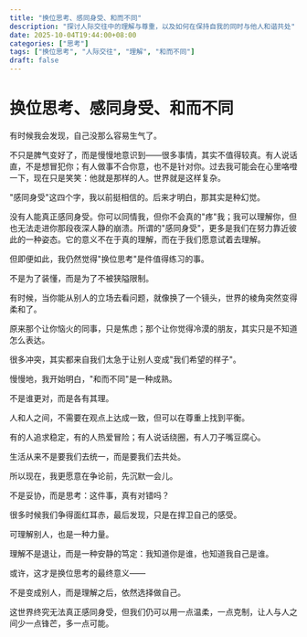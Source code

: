 ```yaml
---
title: "换位思考、感同身受、和而不同"
description: "探讨人际交往中的理解与尊重，以及如何在保持自我的同时与他人和谐共处"
date: 2025-10-04T19:44:00+08:00
categories: ["思考"]
tags: ["换位思考", "人际交往", "理解", "和而不同"]
draft: false
---
```


# 换位思考、感同身受、和而不同

有时候我会发现，自己没那么容易生气了。

不只是脾气变好了，而是慢慢地意识到——很多事情，其实不值得较真。有人说话直，不是想冒犯你；有人做事不合你意，也不是针对你。过去我可能会在心里咯噔一下，现在只是笑笑：他就是那样的人。世界就是这样复杂。

"感同身受"这四个字，我以前挺相信的。后来才明白，那其实是种幻觉。

没有人能真正感同身受。你可以同情我，但你不会真的"疼"我；我可以理解你，但也无法走进你那段夜深人静的崩溃。所谓的"感同身受"，更多是我们在努力靠近彼此的一种姿态。它的意义不在于真的理解，而在于我们愿意试着去理解。

但即便如此，我仍然觉得"换位思考"是件值得练习的事。

不是为了装懂，而是为了不被狭隘限制。

有时候，当你能从别人的立场去看问题，就像换了一个镜头，世界的棱角突然变得柔和了。

原来那个让你恼火的同事，只是焦虑；那个让你觉得冷漠的朋友，其实只是不知道怎么表达。

很多冲突，其实都来自我们太急于让别人变成"我们希望的样子"。

慢慢地，我开始明白，"和而不同"是一种成熟。

不是谁更对，而是各有其理。

人和人之间，不需要在观点上达成一致，但可以在尊重上找到平衡。

有的人追求稳定，有的人热爱冒险；有人说话绕圈，有人刀子嘴豆腐心。

生活从来不是要我们去统一，而是要我们去共处。

所以现在，我更愿意在争论前，先沉默一会儿。

不是妥协，而是思考：这件事，真有对错吗？

很多时候我们争得面红耳赤，最后发现，只是在捍卫自己的感受。

可理解别人，也是一种力量。

理解不是退让，而是一种安静的笃定：我知道你是谁，也知道我自己是谁。

或许，这才是换位思考的最终意义——

不是变成别人，而是理解之后，依然选择做自己。

这世界终究无法真正感同身受，但我们仍可以用一点温柔，一点克制，让人与人之间少一点锋芒，多一点可能。